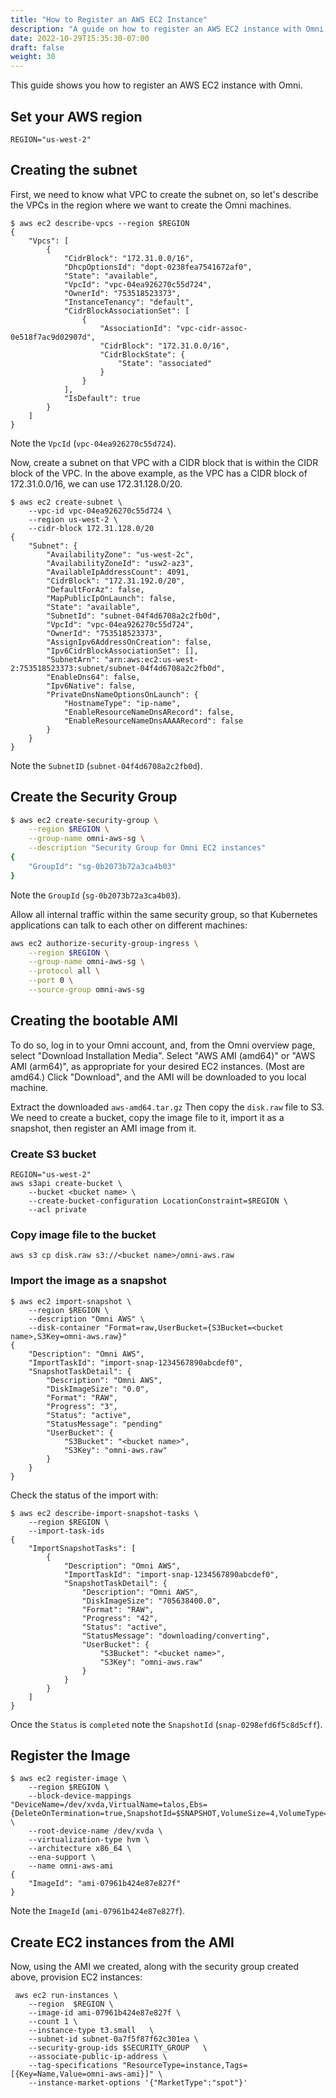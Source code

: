 ```yaml
---
title: "How to Register an AWS EC2 Instance"
description: "A guide on how to register an AWS EC2 instance with Omni."
date: 2022-10-29T15:35:30-07:00
draft: false
weight: 30
---
```


This guide shows you how to register an AWS EC2 instance with Omni.

## Set your AWS region

```
REGION="us-west-2"
```

## Creating the subnet

First, we need to know what VPC to create the subnet on, so let's describe the VPCs in the region where we want to create the Omni machines.

```
$ aws ec2 describe-vpcs --region $REGION
{
    "Vpcs": [
        {
            "CidrBlock": "172.31.0.0/16",
            "DhcpOptionsId": "dopt-0238fea7541672af0",
            "State": "available",
            "VpcId": "vpc-04ea926270c55d724",
            "OwnerId": "753518523373",
            "InstanceTenancy": "default",
            "CidrBlockAssociationSet": [
                {
                    "AssociationId": "vpc-cidr-assoc-0e518f7ac9d02907d",
                    "CidrBlock": "172.31.0.0/16",
                    "CidrBlockState": {
                        "State": "associated"
                    }
                }
            ],
            "IsDefault": true
        }
    ]
}

```

Note the `VpcId` (`vpc-04ea926270c55d724`).

Now, create a subnet on that VPC with a CIDR block that is within the CIDR block of the VPC.
In the above example, as the VPC has a CIDR block of 172.31.0.0/16, we can use 172.31.128.0/20.

```
$ aws ec2 create-subnet \
    --vpc-id vpc-04ea926270c55d724 \
    --region us-west-2 \
    --cidr-block 172.31.128.0/20
{
    "Subnet": {
        "AvailabilityZone": "us-west-2c",
        "AvailabilityZoneId": "usw2-az3",
        "AvailableIpAddressCount": 4091,
        "CidrBlock": "172.31.192.0/20",
        "DefaultForAz": false,
        "MapPublicIpOnLaunch": false,
        "State": "available",
        "SubnetId": "subnet-04f4d6708a2c2fb0d",
        "VpcId": "vpc-04ea926270c55d724",
        "OwnerId": "753518523373",
        "AssignIpv6AddressOnCreation": false,
        "Ipv6CidrBlockAssociationSet": [],
        "SubnetArn": "arn:aws:ec2:us-west-2:753518523373:subnet/subnet-04f4d6708a2c2fb0d",
        "EnableDns64": false,
        "Ipv6Native": false,
        "PrivateDnsNameOptionsOnLaunch": {
            "HostnameType": "ip-name",
            "EnableResourceNameDnsARecord": false,
            "EnableResourceNameDnsAAAARecord": false
        }
    }
}
```

Note the `SubnetID` (`subnet-04f4d6708a2c2fb0d`).

## Create the Security Group

```bash
$ aws ec2 create-security-group \
    --region $REGION \
    --group-name omni-aws-sg \
    --description "Security Group for Omni EC2 instances"
{
    "GroupId": "sg-0b2073b72a3ca4b03"
}
```

Note the `GroupId` (`sg-0b2073b72a3ca4b03`).

Allow all internal traffic within the same security group, so that Kubernetes applications can talk to each other on different machines:

```bash
aws ec2 authorize-security-group-ingress \
    --region $REGION \
    --group-name omni-aws-sg \
    --protocol all \
    --port 0 \
    --source-group omni-aws-sg
```

## Creating the bootable AMI

To do so, log in to your Omni account, and, from the Omni overview page, select "Download Installation Media".
Select "AWS AMI (amd64)" or "AWS AMI (arm64)", as appropriate for your desired EC2 instances.
(Most are amd64.)
Click "Download", and the AMI will be downloaded to you local machine.

Extract the downloaded `aws-amd64.tar.gz`
Then copy the `disk.raw` file to S3.
We need to create a bucket, copy the image file to it, import it as a snapshot, then register an AMI image from it.

### Create S3 bucket

```
REGION="us-west-2"
aws s3api create-bucket \
    --bucket <bucket name> \
    --create-bucket-configuration LocationConstraint=$REGION \
    --acl private
```

### Copy image file to the bucket

```
aws s3 cp disk.raw s3://<bucket name>/omni-aws.raw
```

### Import the image as a snapshot

```
$ aws ec2 import-snapshot \
    --region $REGION \
    --description "Omni AWS" \
    --disk-container "Format=raw,UserBucket={S3Bucket=<bucket name>,S3Key=omni-aws.raw}"
{
    "Description": "Omni AWS",
    "ImportTaskId": "import-snap-1234567890abcdef0",
    "SnapshotTaskDetail": {
        "Description": "Omni AWS",
        "DiskImageSize": "0.0",
        "Format": "RAW",
        "Progress": "3",
        "Status": "active",
        "StatusMessage": "pending"
        "UserBucket": {
            "S3Bucket": "<bucket name>",
            "S3Key": "omni-aws.raw"
        }
    }
}
```

Check the status of the import with:

```
$ aws ec2 describe-import-snapshot-tasks \
    --region $REGION \
    --import-task-ids
{
    "ImportSnapshotTasks": [
        {
            "Description": "Omni AWS",
            "ImportTaskId": "import-snap-1234567890abcdef0",
            "SnapshotTaskDetail": {
                "Description": "Omni AWS",
                "DiskImageSize": "705638400.0",
                "Format": "RAW",
                "Progress": "42",
                "Status": "active",
                "StatusMessage": "downloading/converting",
                "UserBucket": {
                    "S3Bucket": "<bucket name>",
                    "S3Key": "omni-aws.raw"
                }
            }
        }
    ]
}
```

Once the `Status` is `completed` note the `SnapshotId` (`snap-0298efd6f5c8d5cff`).

## Register the Image

```
$ aws ec2 register-image \
    --region $REGION \
    --block-device-mappings "DeviceName=/dev/xvda,VirtualName=talos,Ebs={DeleteOnTermination=true,SnapshotId=$SNAPSHOT,VolumeSize=4,VolumeType=gp2}" \
    --root-device-name /dev/xvda \
    --virtualization-type hvm \
    --architecture x86_64 \
    --ena-support \
    --name omni-aws-ami
{
    "ImageId": "ami-07961b424e87e827f"
}
```

Note the `ImageId` (`ami-07961b424e87e827f`).

## Create EC2 instances from the AMI

Now, using the AMI we created, along with the security group created above, provision EC2 instances:

```
 aws ec2 run-instances \
    --region  $REGION \
    --image-id ami-07961b424e87e827f \
    --count 1 \
    --instance-type t3.small   \
    --subnet-id subnet-0a7f5f87f62c301ea \
    --security-group-ids $SECURITY_GROUP   \
    --associate-public-ip-address \
    --tag-specifications "ResourceType=instance,Tags=[{Key=Name,Value=omni-aws-ami}]" \
    --instance-market-options '{"MarketType":"spot"}'
```
